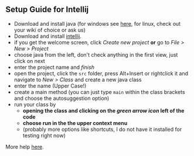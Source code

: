 ## Setup Guide for Intellij

* Download and install java (for windows see [here](https://pibebtol.github.io/java-lessons/exercises/ressources/00windows.html), for linux, check out your wiki of choice or ask us)
* Download and install [intellij](https://www.jetbrains.com/student/).
* if you get the welcome screen, click *Create new project* **or** go to *File > New > Project*
* choose java from the left, don't check anything in the first view, just click on next
* enter the project name and *finish*
* open the project, click the `src` folder, press Alt+Insert or rightclick it and navigate to *New > Class* and create a new java class
* enter the name (Upper Case!)
* create a main method (you can just type `main` within the class brackets and choose the autosuggestion option)
* run your class by
  * **opening the class and clicking on the *green arrow icon* left of the code**
  * **choose run in the the upper context menu**
  * (probably more options like shortcuts, I do not have it installed for testing right now)

More help [here](https://www.jetbrains.com/help/idea/creating-and-running-your-first-java-application.html).
